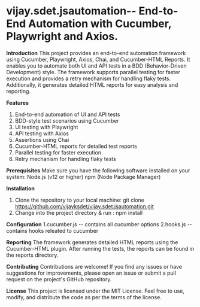 # vijay.sdet.jsautomation-- End-to-End Automation with Cucumber, Playwright and  Axios.

**Introduction**
This project provides an end-to-end automation framework using Cucumber, Playwright, Axios, Chai, and Cucumber-HTML Reports. 
It enables you to automate both UI and API tests in a BDD (Behavior-Driven Development) style. 
The framework supports parallel testing for faster execution and provides a retry mechanism for handling flaky tests. 
Additionally, it generates detailed HTML reports for easy analysis and reporting.

**Features**
1. End-to-end automation of UI and API tests
2. BDD-style test scenarios using Cucumber
3. UI testing with Playwright
4. API testing with Axios
5. Assertions using Chai
6. Cucumber-HTML reports for detailed test reports
7. Parallel testing for faster execution
8. Retry mechanism for handling flaky tests

**Prerequisites**
Make sure you have the following software installed on your system:
Node.js (v12 or higher)
npm (Node Package Manager)

**Installation**
1. Clone the repository to your local machine:
   		git clone https://github.com/vijayksdet/vijay.sdet.jsautomation.git
2. Change into the project directory & run : npm install

**Configuration**
1.cucumber.js -- contains all cucumber options 
2.hooks.js -- contains hooks releated to cucumber

**Reporting**
The framework generates detailed HTML reports using the Cucumber-HTML plugin. After running the tests, the reports can be found in the reports directory. 

**Contributing**
Contributions are welcome! If you find any issues or have suggestions for improvements, please open an issue or submit a pull request on the project's GitHub repository.

**License**
This project is licensed under the MIT License. Feel free to use, modify, and distribute the code as per the terms of the license.

